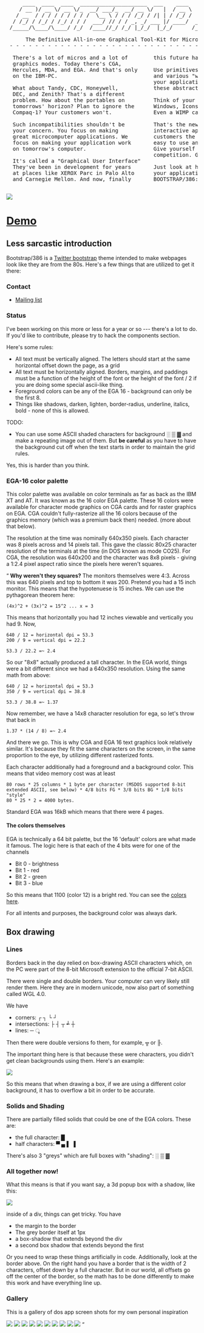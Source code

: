 <pre>
     ____  ____  ____  _____________________  ___    ____        __   _____ ____  _____
    / __ )/ __ \/ __ \/_  __/ ___/_  __/ __ \/   |  / __ \     _/_/  |__  /( __ )/ ___/
   / __  / / / / / / / / /  \__ \ / / / /_/ / /| | / /_/ /   _/_/     /_ &lt;/ __  / __ \ 
  / /_/ / /_/ / /_/ / / /  ___/ // / / _, _/ ___ |/ ____/  _/_/     ___/ / /_/ / /_/ / 
 /_____/\____/\____/ /_/  /____//_/ /_/ |_/_/  |_/_/      /_/      /____/\____/\____/  

      The Definitive All-in-one Graphical Tool-Kit for Micros and Terminals.  
 - - - - - - - - - - - - - - - - - - - - - - - - - - - - - - - - - - - - - - - - - - 

  There's a lot of micros and a lot of        this future has arrived.
  graphics modes. Today there's CGA,          
  Hercules, MDA, and EGA. And that's only     Use primitives like buttons, "toolbars"
  on the IBM-PC.                              and various "widgets" that will control
                                              your application. We handle rendering
  What about Tandy, CDC, Honeywell,           these abstractions on screen for you.
  DEC, and Zenith? That's a different          
  problem. How about the portables on         Think of your software in terms of
  tomorrows' horizon? Plan to ignore the      Windows, Icons, Menus, and Pull-Downs.
  Compaq-1? Your customers won't.             Even a WIMP can do it (TM).
                                              
  Such incompatibilities shouldn't be         That's the new paradigm of full-screen
  your concern. You focus on making           interactive applications. Give your
  great microcomputer applications. We        customers the rich interface that are
  focus on making your application work       easy to use and also, easy to create.
  on tomorrow's computer.                     Give yourself that one-leg up on your
                                              competition. GUI is Good. GUI is God.
  It's called a "Graphical User Interface"    
  They've been in development for years       Just look at how beautiful
  at places like XEROX Parc in Palo Alto      your application can look with
  and Carnegie Mellon. And now, finally       BOOTSTRAP/386:

</pre>

<img src=http://i.imgur.com/CZKrANV.png>

# [Demo](http://9ol.es/BOOTSTRA.386/)

## Less sarcastic introduction

Bootstrap/386 is a [Twitter bootstrap](http://twitter.github.io/bootstrap/) theme intended to make
webpages look like they are from the 80s.  Here's a few things that are utilized to get it there:

### Contact

 * [Mailing list](https://groups.google.com/forum/#!forum/bootstra-386)

### Status

I've been working on this more or less for a year or so --- there's a lot to do. If you'd like to contribute,
please try to hack the components section.

Here's some rules:

  * All text must be vertically aligned.  The letters should start at the same horizontal offset down the page, as a grid
  * All text must be horizontally aligned.  Borders, margins, and paddings must be a function of the height of the font or
    the height of the font / 2 if you are doing some special ascii-like thing.
  * Foreground colors can be any of the EGA 16 - background can only be the first 8.
  * Things like shadows, darken, lighten, border-radius, underline, italics, bold - none of this is allowed.

TODO:

  * You can use some ASCII shaded characters for background &#9617; &#9618; &#9619; and make a repeating image out of them. But **be careful** as you have to have the background cut off when the text starts in order to maintain the grid rules.

Yes, this is harder than you think.


### EGA-16 color palette

This color palette was available on color terminals as far as back as the IBM XT and AT. It was known
as the 16 color EGA palette.  These 16 colors were available for character mode graphics on CGA cards
and for raster graphics on EGA.  CGA couldn't fully-rasterize all the 16 colors because of the graphics
memory (which was a premium back then) needed. (more about that below).

The resolution at the time was nominally 640x350 pixels. Each character was 8 pixels across and 14 pixels tall.
This gave the classic 80x25 character resolution of the terminals at the time (in DOS known as mode CO25).  For
CGA, the resolution was 640x200 and the character was 8x8 pixels - giving a 1:2.4 pixel aspect ratio since the
pixels here weren't squares.

<q>
<b>Why weren't they squares?</b>
The monitors themselves were 4:3.  Across this was 640 pixels and top to bottom it was 200.  Pretend you had a 15 inch
monitor.  This means that the hypotenuese is 15 inches.  We can use the pythagorean theorem here:

    (4x)^2 + (3x)^2 = 15^2 ... x = 3

This means that horizontally you had 12 inches viewable and vertically you had 9.  Now,

    640 / 12 = horizontal dpi = 53.3
    200 / 9 = vertical dpi = 22.2

    53.3 / 22.2 =~ 2.4

So our "8x8" actually produced a tall character.  In the EGA world, things were a bit different since we had a 640x350 resolution.
Using the same math from above:

    640 / 12 = horizontal dpi = 53.3
    350 / 9 = vertical dpi = 38.8

    53.3 / 38.8 =~ 1.37

Now remember, we have a 14x8 character resolution for ega, so let's throw that back in

    1.37 * (14 / 8) =~ 2.4

And there we go.  This is why CGA and EGA 16 text graphics look relatively similar. It's because they fit
the same characters on the screen, in the same proportion to the eye, by utilizing different rasterized fonts.
</q>

Each character additionally had a foreground and a background color. This means that video memory cost was at least

    80 rows * 25 columns * 1 byte per character (MSDOS supported 8-bit extended ASCII, see below) * 4/8 bits FG * 3/8 bits BG * 1/8 bits "style"
    80 * 25 * 2 = 4000 bytes.

Standard EGA was 16kB which means that there were 4 pages.

#### The colors themselves

EGA is technically a 64 bit palette, but the 16 'default' colors are what made it famous.  The logic here is that each of the 4 bits were for
one of the channels

  * Bit 0 - brightness
  * Bit 1 - red
  * Bit 2 - green
  * Bit 3 - blue

So this means that 1100 (color 12) is a bright red. You can see the [colors here](http://en.wikipedia.org/wiki/Enhanced_Graphics_Adapter#Color_palette).

For all intents and purposes, the background color was always dark.

## Box drawing


### Lines
Borders back in the day relied on box-drawing ASCII characters which, on the PC were part of the 8-bit Microsoft extension to the official
7-bit ASCII.

There were single and double borders.  Your computer can very likely still render them. Here they are in modern unicode, now also part of 
something called WGL 4.0.

We have 

  * corners: &#9484; &#9488; &#9492; &#9496;
  * intersections: &#9500; &#9508; &#9516; &#9525; &#9532;
  * lines: &#9472; &#2500;

Then there were double versions fo them, for example, &#9574; or &#9567;.

The important thing here is that because these were characters, you didn't get clean backgrounds using them. Here's an example:

<img src=http://techpubs.sgi.com/library/dynaweb_docs/0530/SGI_EndUser/books/SWin_UG/sgi_html/figures/57a.exitdosedit.gif>


So this means that when drawing a box, if we are using a different color background, it has to overflow a bit in order to be accurate.

### Solids and Shading

There are partially filled solids that could be one of the EGA colors. These are: 

 * the full character: &#9608;
 * half characters: &#9600; &#9604; &#9612; &#9616;

There's also 3 "greys" which are full boxes with "shading": &#9617; &#9618; &#9619;

### All together now!

What this means is that if you want say, a 3d popup box with a shadow, like this:

<img src=http://www.operating-system.org/betriebssystem/bsgfx/microsoft/msdos/msdos50-scr-02.jpg>

inside of a div, things can get tricky.  You have 

  * the margin to the border
  * The grey border itself at 1px
  * a box-shadow that extends beyond the div
  * a second box shadow that extends beyond the first

Or you need to wrap these things artificially in code. Additionally, look at the border above.  On the right hand you have
a border that is the width of 2 characters, offset down by a full character.  But in our world, all offsets go off the center
of the border, so the math has to be done differently to make this work and have everything line up.

### Gallery
This is a gallery of dos app screen shots for my own personal inspiration

<img src=http://i.imgur.com/mqBCFHm.png>
<img src=http://i.imgur.com/ESwso02.png>
<img src=http://i.imgur.com/lpt9clH.gif>
<img src=http://i.imgur.com/TSneArL.jpg>
<img src=http://i.imgur.com/z1v7V8v.jpg>
<img src=http://i.imgur.com/rzPDExq.png>
<img src=http://i.imgur.com/3gz95qK.png>
<img src=http://i.imgur.com/68KJDZ1.gif>
<img src=http://i.imgur.com/yHuFO4G.jpg>
<img src=http://i.imgur.com/8uWnw3G.png>
